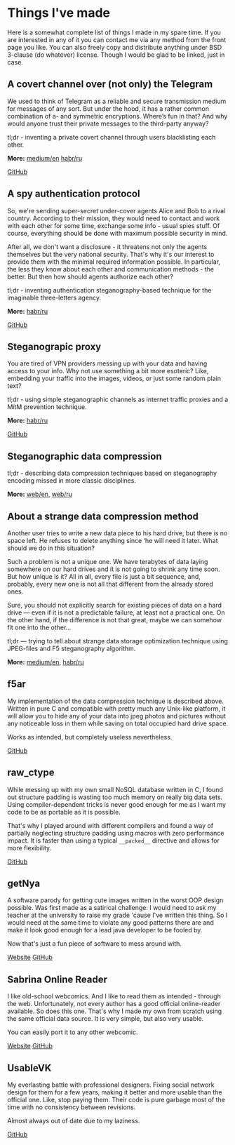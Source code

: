# Things I've made

Here is a somewhat complete list of things I made in my spare time. If you are interested in any of it you can contact me via any method from the front page you like. You can also freely copy and distribute anything under BSD 3-clause (do whatever) license. Though I would be glad to be linked, just in case.

## A covert channel over (not only) the Telegram

We used to think of Telegram as a reliable and secure transmission medium for messages of any sort. But under the hood, it has a rather common combination of a- and symmetric encryptions. Where’s fun in that? And why would anyone trust their private messages to the third-party anyway?

tl;dr - inventing a private covert channel through users blacklisting each other.

**More:** [medium/en](https://medium.com/@labunskya/secret-telegrams-bdd2035b6e84) [habr/ru](https://habr.com/ru/post/451954)

[GitHub](https://github.com/LabunskyA/covertele)

## A spy authentication protocol

So, we're sending super-secret under-cover agents Alice and Bob to a rival country. According to their mission, they would need to contact and work with each other for some time, exchange some info - usual spies stuff. Of course, everything should be done with maximum possible security in mind.

After all, we don't want a disclosure - it threatens not only the agents themselves but the very national security. That's why it's our interest to provide them with the minimal required information possible. In particular, the less they know about each other and communication methods - the better. But then how should agents authorize each other?

tl;dr - inventing authentication steganography-based technique for the imaginable three-letters agency.

**More:** [habr/ru](https://habr.com/ru/post/456670/)

[GitHub](https://github.com/LabunskyA/StegoAuth)


## Steganograpic proxy
You are tired of VPN providers messing up with your data and having access to your info. Why not use something a bit more esoteric? Like, embedding your traffic into the images, videos, or just some random plain text?

tl;dr - using simple steganographic channels as internet traffic proxies and a MitM prevention technique.

**More:** [habr/ru](https://habr.com/ru/post/319148/)

[GitHub](https://github.com/LabunskyA/StegoProxy)


## Steganographic data compression
tl;dr - describing data compression techniques based on steganography encoding missed in more classic disciplines.

**More:** [web/en](stego_compression), [web/ru](stego_compression/ru)

## About a strange data compression method
Another user tries to write a new data piece to his hard drive, but there is no space left. He refuses to delete anything since ‘he will need it later. What should we do in this situation?

Such a problem is not a unique one. We have terabytes of data laying somewhere on our hard drives and it is not going to shrink any time soon. But how unique is it? All in all, every file is just a bit sequence, and, probably, every new one is not all that different from the already stored ones.

Sure, you should not explicitly search for existing pieces of data on a hard drive — even if it is not a predictable failure, at least not a practical one. On the other hand, if the difference is not that great, maybe we can somehow fit one into the other…


tl;dr — trying to tell about strange data storage optimization technique using JPEG-files and F5 steganography algorithm.

**More:**  [medium/en](https://medium.com/@labunskya/about-a-strange-data-compression-method-4d0d9d2e5714), [habr/ru](https://habr.com/ru/post/453332/)

## f5ar

My implementation of the data compression technique is described above. Written in pure C and compatible with pretty much any Unix-like platform, it will allow you to hide any of your data into jpeg photos and pictures without any noticeable loss in them while saving on total occupied hard drive space.

Works as intended, but completely useless nevertheless.

[GitHub](https://github.com/LabunskyA/f5ar)

## raw_ctype

While messing up with my own small NoSQL database written in C, I found out structure padding is wasting too much memory on really big data sets. Using compiler-dependent tricks is never good enough for me as I want my code to be as portable as it is possible. 

That's why I played around with different compilers and found a way of partially neglecting structure padding using macros with zero performance impact. It is faster than using a typical `__packed__` directive and allows for more flexibility.

[GitHub](https://gist.github.com/LabunskyA/4ac8bcf10c70e7223fe4a8c0b201f897)

## getNya

A software parody for getting cute images written in the worst OOP design possible. Was first made as a satirical challenge: I would need to ask my teacher at the university to raise my grade 'cause I've written this thing. So I would need at the same time to violate any good patterns there are and make it look good enough for a lead java developer to be fooled by.

Now that's just a fun piece of software to mess around with.

[Website](http://labunskya.github.io/getNya/)
[GitHub](https://github.com/LabunskyA/getNya)

## Sabrina Online Reader

I like old-school webcomics. And I like to read them as intended - through the web. Unfortunately, not every author has a good official online-reader available. So does this one. That's why I made my own from scratch using the same official data source. It is very simple, but also very usable. 

You can easily port it to any other webcomic.

[Website](https://labunskya.github.io/SabrinaOnlineReader/)
[GitHub](https://github.com/LabunskyA/SabrinaOnlineReader)


## UsableVK

My everlasting battle with professional designers. Fixing social network design for them for a few years, making it better and more usable than the official one. Like, stop paying them. Their code is pure garbage most of the time with no consistency between revisions.

Almost always out of date due to my laziness.

[GitHub](https://github.com/LabunskyA/UsableVK)